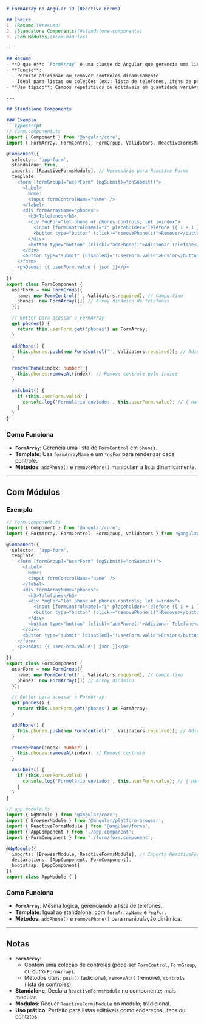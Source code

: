 
```markdown
# FormArray no Angular 19 (Reactive Forms)

## Índice
1. [Resumo](#resumo)
2. [Standalone Components](#standalone-components)
3. [Com Módulos](#com-módulos)

---

## Resumo
- **O que é**: `FormArray` é uma classe do Angular que gerencia uma lista dinâmica de `FormControl`, `FormGroup` ou outros `FormArray` dentro de um formulário reativo.
- **Função**:
  - Permite adicionar ou remover controles dinamicamente.
  - Ideal para listas ou coleções (ex.: lista de telefones, itens de pedido).
- **Uso típico**: Campos repetitivos ou editáveis em quantidade variável.

---

## Standalone Components

### Exemplo
```typescript
// form.component.ts
import { Component } from '@angular/core';
import { FormArray, FormControl, FormGroup, Validators, ReactiveFormsModule } from '@angular/forms';

@Component({
  selector: 'app-form',
  standalone: true,
  imports: [ReactiveFormsModule], // Necessário para Reactive Forms
  template: `
    <form [formGroup]="userForm" (ngSubmit)="onSubmit()">
      <label>
        Nome:
        <input formControlName="name" />
      </label>
      <div formArrayName="phones">
        <h3>Telefones</h3>
        <div *ngFor="let phone of phones.controls; let i=index">
          <input [formControlName]="i" placeholder="Telefone {{ i + 1 }}" />
          <button type="button" (click)="removePhone(i)">Remover</button>
        </div>
        <button type="button" (click)="addPhone()">Adicionar Telefone</button>
      </div>
      <button type="submit" [disabled]="!userForm.valid">Enviar</button>
    </form>
    <p>Dados: {{ userForm.value | json }}</p>
  `
})
export class FormComponent {
  userForm = new FormGroup({
    name: new FormControl('', Validators.required), // Campo fixo
    phones: new FormArray([]) // Array dinâmico de telefones
  });

  // Getter para acessar o FormArray
  get phones() {
    return this.userForm.get('phones') as FormArray;
  }

  addPhone() {
    this.phones.push(new FormControl('', Validators.required)); // Adiciona novo controle
  }

  removePhone(index: number) {
    this.phones.removeAt(index); // Remove controle pelo índice
  }

  onSubmit() {
    if (this.userForm.valid) {
      console.log('Formulário enviado:', this.userForm.value); // { name: string, phones: string[] }
    }
  }
}
```

### Como Funciona
- **`FormArray`**: Gerencia uma lista de `FormControl` em `phones`.
- **Template**: Usa `formArrayName` e um `*ngFor` para renderizar cada controle.
- **Métodos**: `addPhone()` e `removePhone()` manipulam a lista dinamicamente.

---

## Com Módulos

### Exemplo
```typescript
// form.component.ts
import { Component } from '@angular/core';
import { FormArray, FormControl, FormGroup, Validators } from '@angular/forms';

@Component({
  selector: 'app-form',
  template: `
    <form [formGroup]="userForm" (ngSubmit)="onSubmit()">
      <label>
        Nome:
        <input formControlName="name" />
      </label>
      <div formArrayName="phones">
        <h3>Telefones</h3>
        <div *ngFor="let phone of phones.controls; let i=index">
          <input [formControlName]="i" placeholder="Telefone {{ i + 1 }}" />
          <button type="button" (click)="removePhone(i)">Remover</button>
        </div>
        <button type="button" (click)="addPhone()">Adicionar Telefone</button>
      </div>
      <button type="submit" [disabled]="!userForm.valid">Enviar</button>
    </form>
    <p>Dados: {{ userForm.value | json }}</p>
  `
})
export class FormComponent {
  userForm = new FormGroup({
    name: new FormControl('', Validators.required), // Campo fixo
    phones: new FormArray([]) // Array dinâmico
  });

  // Getter para acessar o FormArray
  get phones() {
    return this.userForm.get('phones') as FormArray;
  }

  addPhone() {
    this.phones.push(new FormControl('', Validators.required)); // Adiciona novo controle
  }

  removePhone(index: number) {
    this.phones.removeAt(index); // Remove controle
  }

  onSubmit() {
    if (this.userForm.valid) {
      console.log('Formulário enviado:', this.userForm.value); // { name: string, phones: string[] }
    }
  }
}

// app.module.ts
import { NgModule } from '@angular/core';
import { BrowserModule } from '@angular/platform-browser';
import { ReactiveFormsModule } from '@angular/forms';
import { AppComponent } from './app.component';
import { FormComponent } from './form/form.component';

@NgModule({
  imports: [BrowserModule, ReactiveFormsModule], // Importa ReactiveFormsModule
  declarations: [AppComponent, FormComponent],
  bootstrap: [AppComponent]
})
export class AppModule { }
```

### Como Funciona
- **`FormArray`**: Mesma lógica, gerenciando a lista de telefones.
- **Template**: Igual ao standalone, com `formArrayName` e `*ngFor`.
- **Métodos**: `addPhone()` e `removePhone()` para manipulação dinâmica.

---

## Notas
- **`FormArray`**:
  - Contém uma coleção de controles (pode ser `FormControl`, `FormGroup`, ou outro `FormArray`).
  - Métodos úteis: `push()` (adiciona), `removeAt()` (remove), `controls` (lista de controles).
- **Standalone**: Declara `ReactiveFormsModule` no componente; mais modular.
- **Módulos**: Requer `ReactiveFormsModule` no módulo; tradicional.
- **Uso prático**: Perfeito para listas editáveis como endereços, itens ou contatos.

